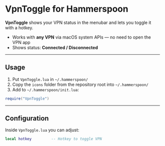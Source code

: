 # VpnToggle for Hammerspoon

**VpnToggle** shows your VPN status in the menubar and lets you toggle it with a hotkey.

* Works with **any VPN** via macOS system APIs — no need to open the VPN app
* Shows status: **Connected / Disconnected**

---

## Usage

1. Put `VpnToggle.lua` in `~/.hammerspoon/`
2. Copy the `icons` folder from the repository root into `~/.hammerspoon/`
3. Add to `~/.hammerspoon/init.lua`:

```lua
require("VpnToggle")
```

---

## Configuration

Inside `VpnToggle.lua` you can adjust:

```lua
local hotkey         -- Hotkey to toggle VPN
```

